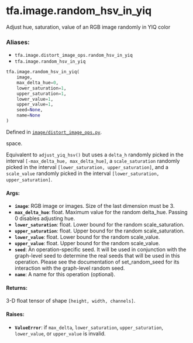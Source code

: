 <div itemscope itemtype="http://developers.google.com/ReferenceObject">
<meta itemprop="name" content="tfa.image.random_hsv_in_yiq" />
<meta itemprop="path" content="Stable" />
</div>

# tfa.image.random_hsv_in_yiq

Adjust hue, saturation, value of an RGB image randomly in YIQ color

### Aliases:

* `tfa.image.distort_image_ops.random_hsv_in_yiq`
* `tfa.image.random_hsv_in_yiq`

``` python
tfa.image.random_hsv_in_yiq(
    image,
    max_delta_hue=0,
    lower_saturation=1,
    upper_saturation=1,
    lower_value=1,
    upper_value=1,
    seed=None,
    name=None
)
```



Defined in [`image/distort_image_ops.py`](https://github.com/tensorflow/addons/tree/r0.3/tensorflow_addons/image/distort_image_ops.py).

<!-- Placeholder for "Used in" -->
space.

Equivalent to `adjust_yiq_hsv()` but uses a `delta_h` randomly
picked in the interval `[-max_delta_hue, max_delta_hue]`, a
`scale_saturation` randomly picked in the interval
`[lower_saturation, upper_saturation]`, and a `scale_value`
randomly picked in the interval `[lower_saturation, upper_saturation]`.

#### Args:

* <b>`image`</b>: RGB image or images. Size of the last dimension must be 3.
* <b>`max_delta_hue`</b>: float. Maximum value for the random delta_hue. Passing 0
    disables adjusting hue.
* <b>`lower_saturation`</b>: float. Lower bound for the random scale_saturation.
* <b>`upper_saturation`</b>: float. Upper bound for the random scale_saturation.
* <b>`lower_value`</b>: float. Lower bound for the random scale_value.
* <b>`upper_value`</b>: float. Upper bound for the random scale_value.
* <b>`seed`</b>: An operation-specific seed. It will be used in conjunction
    with the graph-level seed to determine the real seeds that will be
    used in this operation. Please see the documentation of
    set_random_seed for its interaction with the graph-level random seed.
* <b>`name`</b>: A name for this operation (optional).


#### Returns:

3-D float tensor of shape `[height, width, channels]`.


#### Raises:

* <b>`ValueError`</b>: if `max_delta`, `lower_saturation`, `upper_saturation`,
    `lower_value`, or `upper_value` is invalid.